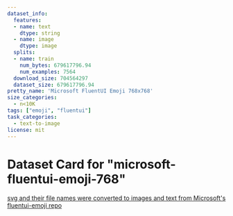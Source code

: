 ```yaml
---
dataset_info:
  features:
  - name: text
    dtype: string
  - name: image
    dtype: image
  splits:
  - name: train
    num_bytes: 679617796.94
    num_examples: 7564
  download_size: 704564297
  dataset_size: 679617796.94
pretty_name: 'Microsoft FluentUI Emoji 768x768'
size_categories:
  - n<10K
tags: ["emoji", "fluentui"]
task_categories:
  - text-to-image
license: mit
---
```

# Dataset Card for "microsoft-fluentui-emoji-768"

[svg and their file names were converted to images and text from Microsoft's fluentui-emoji repo](https://github.com/microsoft/fluentui-emoji)